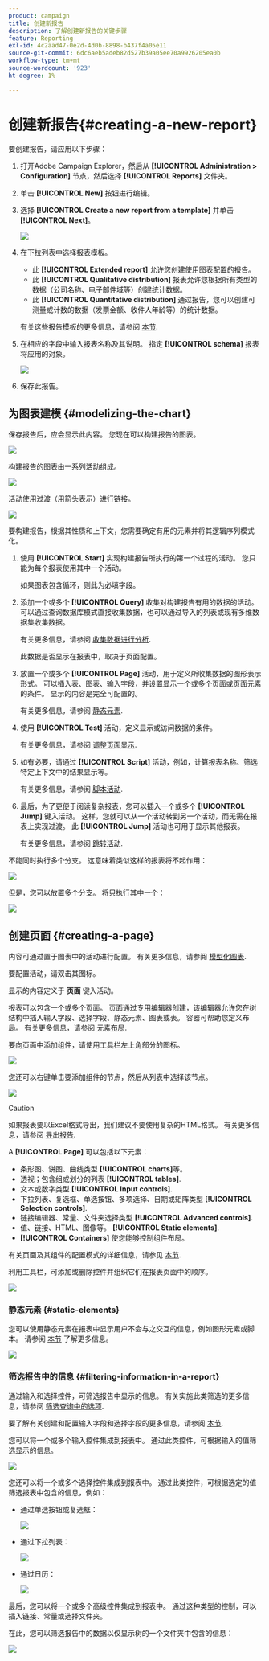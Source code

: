 ```yaml
---
product: campaign
title: 创建新报告
description: 了解创建新报告的关键步骤
feature: Reporting
exl-id: 4c2aad47-0e2d-4d0b-8898-b437f4a05e11
source-git-commit: 6dc6aeb5adeb82d527b39a05ee70a9926205ea0b
workflow-type: tm+mt
source-wordcount: '923'
ht-degree: 1%

---
```


# 创建新报告{#creating-a-new-report}



要创建报告，请应用以下步骤：

1. 打开Adobe Campaign Explorer，然后从 **[!UICONTROL Administration > Configuration]** 节点，然后选择 **[!UICONTROL Reports]** 文件夹。
1. 单击 **[!UICONTROL New]** 按钮进行编辑。
1. 选择 **[!UICONTROL Create a new report from a template]** 并单击 **[!UICONTROL Next]**。

   ![](assets/s_ncs_advuser_report_wizard_new_01.png)

1. 在下拉列表中选择报表模板。

   * 此 **[!UICONTROL Extended report]** 允许您创建使用图表配置的报告。
   * 此 **[!UICONTROL Qualitative distribution]** 报表允许您根据所有类型的数据（公司名称、电子邮件域等）创建统计数据。
   * 此 **[!UICONTROL Quantitative distribution]** 通过报告，您可以创建可测量或计数的数据（发票金额、收件人年龄等）的统计数据。

   有关这些报告模板的更多信息，请参阅 [本节](../../reporting/using/about-descriptive-analysis.md).

1. 在相应的字段中输入报表名称及其说明。 指定 **[!UICONTROL schema]** 报表将应用的对象。

   ![](assets/s_ncs_advuser_report_wizard_020.png)

1. 保存此报告。

## 为图表建模 {#modelizing-the-chart}

保存报告后，应会显示此内容。 您现在可以构建报告的图表。

![](assets/s_ncs_user_report_wizard_021.png)

构建报告的图表由一系列活动组成。

![](assets/s_ncs_advuser_report_wizard_031.png)

活动使用过渡（用箭头表示）进行链接。

![](assets/s_ncs_advuser_report_wizard_032.png)

要构建报告，根据其性质和上下文，您需要确定有用的元素并将其逻辑序列模式化。

1. 使用 **[!UICONTROL Start]** 实现构建报告所执行的第一个过程的活动。 您只能为每个报表使用其中一个活动。

   如果图表包含循环，则此为必填字段。

1. 添加一个或多个 **[!UICONTROL Query]** 收集对构建报告有用的数据的活动。 可以通过查询数据库模式直接收集数据，也可以通过导入的列表或现有多维数据集收集数据。

   有关更多信息，请参阅 [收集数据进行分析](../../reporting/using/collecting-data-to-analyze.md).

   此数据是否显示在报表中，取决于页面配置。

1. 放置一个或多个 **[!UICONTROL Page]** 活动，用于定义所收集数据的图形表示形式。 可以插入表、图表、输入字段，并设置显示一个或多个页面或页面元素的条件。 显示的内容是完全可配置的。

   有关更多信息，请参阅 [静态元素](#static-elements).

1. 使用 **[!UICONTROL Test]** 活动，定义显示或访问数据的条件。

   有关更多信息，请参阅 [调整页面显示](../../reporting/using/defining-a-conditional-content.md#conditioning-page-display).

1. 如有必要，请通过 **[!UICONTROL Script]** 活动，例如，计算报表名称、筛选特定上下文中的结果显示等。

   有关更多信息，请参阅 [脚本活动](../../reporting/using/advanced-functionalities.md#script-activity).

1. 最后，为了更便于阅读复杂报表，您可以插入一个或多个 **[!UICONTROL Jump]** 键入活动。 这样，您就可以从一个活动转到另一个活动，而无需在报表上实现过渡。 此 **[!UICONTROL Jump]** 活动也可用于显示其他报表。

   有关更多信息，请参阅 [跳转活动](../../reporting/using/advanced-functionalities.md#jump-activity).

不能同时执行多个分支。 这意味着类似这样的报表将不起作用：

![](assets/reporting_graph_sample_ko.png)

但是，您可以放置多个分支。 将只执行其中一个：

![](assets/reporting_graph_sample_ok.png)

## 创建页面 {#creating-a-page}

内容可通过置于图表中的活动进行配置。 有关更多信息，请参阅 [模型化图表](#modelizing-the-chart).

要配置活动，请双击其图标。

显示的内容定义于 **页面** 键入活动。

报表可以包含一个或多个页面。 页面通过专用编辑器创建，该编辑器允许您在树结构中插入输入字段、选择字段、静态元素、图表或表。 容器可帮助您定义布局。 有关更多信息，请参阅 [元素布局](../../reporting/using/element-layout.md).

要向页面中添加组件，请使用工具栏左上角部分的图标。

![](assets/reporting_add_component_in_page.png)

您还可以右键单击要添加组件的节点，然后从列表中选择该节点。

![](assets/s_ncs_advuser_report_wizard_09.png)

>[!CAUTION]
>
>如果报表要以Excel格式导出，我们建议不要使用复杂的HTML格式。 有关更多信息，请参阅 [导出报告](../../reporting/using/actions-on-reports.md#exporting-a-report).

A **[!UICONTROL Page]** 可以包括以下元素：

* 条形图、饼图、曲线类型 **[!UICONTROL charts]**&#x200B;等。
* 透视；包含组或划分的列表 **[!UICONTROL tables]**.
* 文本或数字类型 **[!UICONTROL Input controls]**.
* 下拉列表、复选框、单选按钮、多项选择、日期或矩阵类型 **[!UICONTROL Selection controls]**.
* 链接编辑器、常量、文件夹选择类型 **[!UICONTROL Advanced controls]**.
* 值、链接、HTML、图像等。 **[!UICONTROL Static elements]**.
* **[!UICONTROL Containers]** 使您能够控制组件布局。

有关页面及其组件的配置模式的详细信息，请参见 [本节](../../web/using/about-web-forms.md).

利用工具栏，可添加或删除控件并组织它们在报表页面中的顺序。

![](assets/s_ncs_advuser_report_wizard_08.png)

### 静态元素 {#static-elements}

您可以使用静态元素在报表中显示用户不会与之交互的信息，例如图形元素或脚本。 请参阅 [本节](../../web/using/static-elements-in-a-web-form.md#inserting-html-content) 了解更多信息。

![](assets/s_advuser_report_page_activity_03.png)

### 筛选报告中的信息 {#filtering-information-in-a-report}

通过输入和选择控件，可筛选报告中显示的信息。 有关实施此类筛选的更多信息，请参阅 [筛选查询中的选项](../../reporting/using/collecting-data-to-analyze.md#filtering-options-in-the-queries).

要了解有关创建和配置输入字段和选择字段的更多信息，请参阅 [本节](../../web/using/about-web-forms.md).

您可以将一个或多个输入控件集成到报表中。 通过此类控件，可根据输入的值筛选显示的信息。

![](assets/reporting_control_text.png)

您还可以将一个或多个选择控件集成到报表中。 通过此类控件，可根据选定的值筛选报表中包含的信息，例如：

* 通过单选按钮或复选框：

   ![](assets/reporting_radio_buttons.png)

* 通过下拉列表：

   ![](assets/reporting_control_list.png)

* 通过日历：

   ![](assets/reporting_control_date.png)

最后，您可以将一个或多个高级控件集成到报表中。 通过这种类型的控制，可以插入链接、常量或选择文件夹。

在此，您可以筛选报告中的数据以仅显示树的一个文件夹中包含的信息：

![](assets/reporting_control_folder.png)
